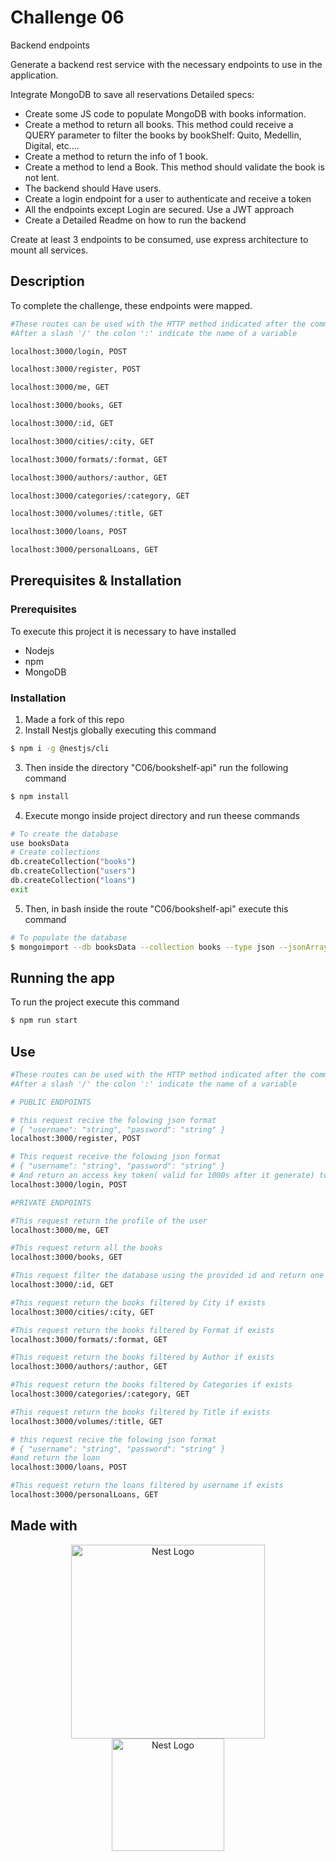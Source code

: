 # Challenge 06

Backend endpoints

Generate a backend rest service with the necessary endpoints to use in the application.

Integrate MongoDB to save all reservations
Detailed specs:

- Create some JS code to populate MongoDB with books information.
- Create a method to return all books. This method could receive a QUERY parameter to filter the books by bookShelf: Quito, Medellin, Digital, etc….
- Create a method to return the info of 1 book.
- Create a method to lend a Book. This method should validate the book is not lent.
- The backend should Have users.
- Create a login endpoint for a user to authenticate and receive a token
- All the endpoints except Login are secured. Use a JWT approach
- Create a Detailed Readme on how to run the backend

Create at least 3 endpoints to be consumed, use express architecture to mount all services.

## Description

To complete the challenge, these endpoints were mapped.
```bash
#These routes can be used with the HTTP method indicated after the comma
#After a slash '/' the colon ':' indicate the name of a variable

localhost:3000/login, POST

localhost:3000/register, POST

localhost:3000/me, GET

localhost:3000/books, GET

localhost:3000/:id, GET

localhost:3000/cities/:city, GET

localhost:3000/formats/:format, GET

localhost:3000/authors/:author, GET

localhost:3000/categories/:category, GET

localhost:3000/volumes/:title, GET

localhost:3000/loans, POST

localhost:3000/personalLoans, GET
```

## Prerequisites & Installation

### Prerequisites

To execute this project it is necessary to have installed
* Nodejs
* npm
* MongoDB

### Installation

1. Made a fork of this repo
2. Install Nestjs globally executing this command

```bash
$ npm i -g @nestjs/cli
```

3. Then inside the directory "C06/bookshelf-api" run the following command

```bash
$ npm install
```

4. Execute mongo inside project directory and run theese commands

```bash
# To create the database
use booksData
# Create collections
db.createCollection("books")
db.createCollection("users")
db.createCollection("loans")
exit
```

5. Then, in bash  inside the route "C06/bookshelf-api" execute this command

```bash
# To populate the database
$ mongoimport --db booksData --collection books --type json --jsonArray --file ./src/books.json
```

## Running the app

To run the project execute this command
```bash
$ npm run start
```

## Use

```bash
#These routes can be used with the HTTP method indicated after the comma
#After a slash '/' the colon ':' indicate the name of a variable

# PUBLIC ENDPOINTS

# this request recive the folowing json format
# { "username": "string", "password": "string" }
localhost:3000/register, POST

# This request receive the folowing json format
# { "username": "string", "password": "string" }
# And return an access key token( valid for 1000s after it generate) to allow use the private endpoints
localhost:3000/login, POST

#PRIVATE ENDPOINTS

#This request return the profile of the user
localhost:3000/me, GET

#This request return all the books
localhost:3000/books, GET

#This request filter the database using the provided id and return one book if exists
localhost:3000/:id, GET

#This request return the books filtered by City if exists
localhost:3000/cities/:city, GET

#This request return the books filtered by Format if exists
localhost:3000/formats/:format, GET

#This request return the books filtered by Author if exists
localhost:3000/authors/:author, GET

#This request return the books filtered by Categories if exists
localhost:3000/categories/:category, GET

#This request return the books filtered by Title if exists
localhost:3000/volumes/:title, GET

# this request recive the folowing json format
# { "username": "string", "password": "string" }
#and return the loan
localhost:3000/loans, POST

#This request return the loans filtered by username if exists
localhost:3000/personalLoans, GET
```


## Made with

<p align="center">
  <a href="http://nestjs.com/" target="blank"><img src="https://nestjs.com/img/logo_text.svg" width="310" alt="Nest Logo" /></a>
  <a href="https://nodejs.org/" target="blank"style="padding:50px"><img src="https://nodejs.org/static/images/logo.svg" width="180" alt="Nest Logo" /></a>
</p>
